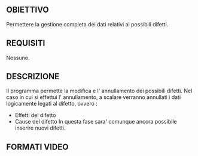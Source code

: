 ## OBIETTIVO
Permettere la gestione completa dei dati relativi ai possibili difetti.
## REQUISITI
Nessuno.
## DESCRIZIONE
Il programma permette la modifica e l' annullamento dei possibili difetti.
Nel caso in cui si effettui l' annullamento, a scalare verranno annullati i dati logicamente legati al difetto,
ovvero : 
- Effetti del difetto
- Cause del difetto
In questa fase sara' comunque ancora possibile inserire nuovi difetti.
## FORMATI VIDEO
